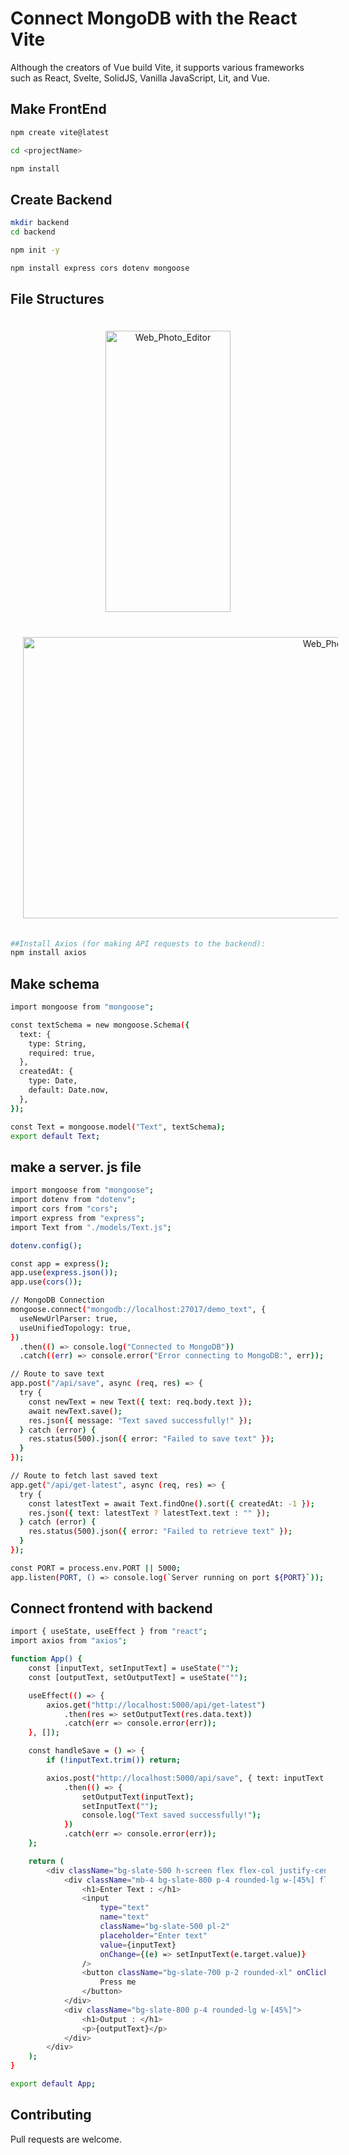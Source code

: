 # Connect MongoDB with the React Vite

Although the creators of Vue build Vite, it supports various frameworks such as React, Svelte, SolidJS, Vanilla JavaScript, Lit, and Vue.

## Make FrontEnd

```bash
npm create vite@latest
```
```bash
cd <projectName>
```

```bash
npm install
```

## Create Backend
```bash
mkdir backend
cd backend
```

```bash
npm init -y
```
```bash
npm install express cors dotenv mongoose
```

## File Structures
<p align="center">
  <img src="https://github.com/user-attachments/assets/16b4129e-7e80-43c2-9984-02a6b7d68832" alt="Web_Photo_Editor" width="200" height="450" style="margin: 20px;"/>
  <br>
  <img src="https://github.com/user-attachments/assets/43ac0177-b257-4cb9-835c-d560046d8c7a" alt="Web_Photo_Editor" width="1000" height="450" style="margin: 20px;"/>
</p>

```bash
##Install Axios (for making API requests to the backend):
npm install axios
```

## Make schema
```bash
import mongoose from "mongoose";

const textSchema = new mongoose.Schema({
  text: {
    type: String,
    required: true,
  },
  createdAt: {
    type: Date,
    default: Date.now,
  },
});

const Text = mongoose.model("Text", textSchema);
export default Text;

```

## make a server. js file

```bash
import mongoose from "mongoose";
import dotenv from "dotenv";
import cors from "cors";
import express from "express";
import Text from "./models/Text.js";

dotenv.config();

const app = express();
app.use(express.json());
app.use(cors());

// MongoDB Connection
mongoose.connect("mongodb://localhost:27017/demo_text", {
  useNewUrlParser: true,
  useUnifiedTopology: true,
})
  .then(() => console.log("Connected to MongoDB"))
  .catch((err) => console.error("Error connecting to MongoDB:", err));

// Route to save text
app.post("/api/save", async (req, res) => {
  try {
    const newText = new Text({ text: req.body.text });
    await newText.save();
    res.json({ message: "Text saved successfully!" });
  } catch (error) {
    res.status(500).json({ error: "Failed to save text" });
  }
});

// Route to fetch last saved text
app.get("/api/get-latest", async (req, res) => {
  try {
    const latestText = await Text.findOne().sort({ createdAt: -1 });
    res.json({ text: latestText ? latestText.text : "" });
  } catch (error) {
    res.status(500).json({ error: "Failed to retrieve text" });
  }
});

const PORT = process.env.PORT || 5000;
app.listen(PORT, () => console.log(`Server running on port ${PORT}`));


```

## Connect frontend with backend
```bash
import { useState, useEffect } from "react";
import axios from "axios";

function App() {
    const [inputText, setInputText] = useState("");
    const [outputText, setOutputText] = useState("");

    useEffect(() => {
        axios.get("http://localhost:5000/api/get-latest")
            .then(res => setOutputText(res.data.text))
            .catch(err => console.error(err));
    }, []);

    const handleSave = () => {
        if (!inputText.trim()) return;

        axios.post("http://localhost:5000/api/save", { text: inputText })
            .then(() => {
                setOutputText(inputText);
                setInputText("");
                console.log("Text saved successfully!");
            })
            .catch(err => console.error(err));
    };

    return (
        <div className="bg-slate-500 h-screen flex flex-col justify-center items-center text-white">
            <div className="mb-4 bg-slate-800 p-4 rounded-lg w-[45%] flex justify-around">
                <h1>Enter Text : </h1>
                <input 
                    type="text" 
                    name="text" 
                    className="bg-slate-500 pl-2"
                    placeholder="Enter text"
                    value={inputText}
                    onChange={(e) => setInputText(e.target.value)}
                />
                <button className="bg-slate-700 p-2 rounded-xl" onClick={handleSave}>
                    Press me
                </button>
            </div>
            <div className="bg-slate-800 p-4 rounded-lg w-[45%]">
                <h1>Output : </h1>
                <p>{outputText}</p>
            </div>
        </div>
    );
}

export default App;
```

## Contributing

Pull requests are welcome.
